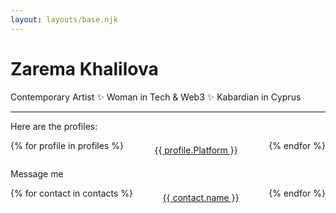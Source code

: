 ```yaml
---
layout: layouts/base.njk
---
```

<style>
  .links {
    list-style: none;
    padding: 0;
    display: flex;
    justify-content: space-between;
    gap: 1em;
  }
  .links__item {
    padding: 0.5em 0;
  }
</style>
# Zarema Khalilova

Contemporary Artist ✨ Woman in Tech & Web3 ✨ Kabardian in Cyprus

---

Here are the profiles:

<ul class="links">
  {% for profile in profiles %}<li class="links__item"><a rel="me" href="{{ profile.URL }}">{{ profile.Platform }}</a></li>{% endfor %}
</ul>

Message me

<ul class="links">
  {% for contact in contacts %}<li class="links__item"><a rel="me" href="{{ contact.url }}">{{ contact.name }}</a></li>{% endfor %}
</ul>

